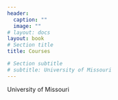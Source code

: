 ```yaml
---
header:
  caption: ""
  image: ""
# layout: docs
layout: book
# Section title
title: Courses

# Section subtitle
# subtitle: University of Missouri
---
```

University of Missouri